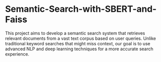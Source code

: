 # Semantic-Search-with-SBERT-and-Faiss
This project aims to develop a semantic search system that retrieves relevant documents from a vast text corpus based on user queries. Unlike traditional keyword searches that might miss context, our goal is to use advanced NLP and deep learning techniques for a more accurate search experience.
